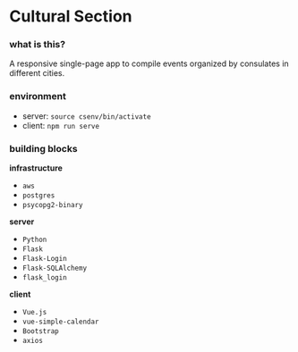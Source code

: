 # Cultural Section

### what is this?

A responsive single-page app to compile events organized by consulates in different cities.

### environment

- server: `source csenv/bin/activate`
- client: `npm run serve`

### building blocks

**infrastructure**
- `aws`
- `postgres`
- `psycopg2-binary`

**server**
- `Python`
- `Flask`
- `Flask-Login`
- `Flask-SQLAlchemy`
- `flask_login`

**client**
- `Vue.js`
- `vue-simple-calendar`
- `Bootstrap`
- `axios`